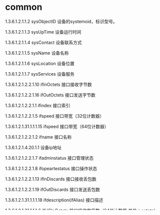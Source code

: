 # common

1.3.6.1.2.1.1.2 sysObjectID 设备的systemoid，标识型号。

1.3.6.1.2.1.1.3 sysUpTime 设备运行时间

1.3.6.1.2.1.1.4 sysContact 设备联系方式

1.3.6.1.2.1.1.5 sysName 设备名称

1.3.6.1.2.1.1.6 sysLocation 设备位置

1.3.6.1.2.1.1.7 sysServices 设备服务

1.3.6.1.2.1.2.2.1.10 ifInOctets 接口接收字节数

1.3.6.1.2.1.2.2.1.16 ifOutOctets 接口发送字节数

1.3.6.1.2.1.2.2.1.1 ifindex 接口索引

1.3.6.1.2.1.2.2.1.5 ifspeed 接口带宽（32位计数器）

1.3.6.1.2.1.31.1.1.1.15 ifspeed 接口带宽（64位计数器）

1.3.6.1.2.1.2.2.1.2 ifname 接口名称

1.3.6.1.2.1.4.20.1.1 设备ip地址

1.3.6.1.2.1.2.2.1.7 ifadminstatus 接口管理状态

1.3.6.1.2.1.2.2.1.8 ifopeartestatus 接口操作状态

1.3.6.1.2.1.2.2.1.13 ifInDiscards 接口接收丢包数

1.3.6.1.2.1.2.2.1.19 ifOutDiscards 接口发送丢包数

1.3.6.1.2.1.31.1.1.1.18 ifdescription(ifAlias) 接口描述

1.3.6.1.2.1.31.1.1.1.6 ifHCInOctets 接口接收字节数（64位计数器 单位：octets）

1.3.6.1.2.1.31.1.1.1.10 ifHCOutOctets 接口发送字节数（64位计数器 单位：octets）

1.3.6.1.2.1.31.1.1.1.7 ifHCInUcastPkts 接口接收单播包数

1.3.6.1.2.1.31.1.1.1.11 ifHCOutUcastPkts 接口发送单播包数

1.3.6.1.2.1.31.1.1.1.8 ifHCInMulticastPkts 接口接收组播包数

1.3.6.1.2.1.31.1.1.1.12 ifHCOutMulticastPkts 接口发送组播包数

1.3.6.1.2.1.31.1.1.1.9 ifHCInBroadcastPkts 接口接收广播包数

1.3.6.1.2.1.31.1.1.1.13 ifHCOutBroadcastPkts 接口发送广播包数

1.3.6.1.2.1.31.1.1 ifXTable 接口表

1.3.6.1.2.1.2.2 ifTable 接口表

1.3.6.1.2.1.2.2.1.20 ifOutErrors 接口发送错包数

1.3.6.1.2.1.2.2.1.14 ifInErrors 接口接收错包数

1.3.6.1.2.1.2.2.1.13 ifInDiscards 接口接收丢包数

1.3.6.1.2.1.2.2.1.19 ifOutDiscards 接口发送丢包数

1.3.6.1.2.1.6.9 tcpCurrEstab TCP端口连接数

1.3.6.1.2.1.2.2.1.11 ifInUcastPkts 接口接收单播包数

1.3.6.1.2.1.2.2.1.17 ifOutUcastPkts 接口发送单播包数

1.3.6.1.2.1.31.1.1.1.3 ifInBroadcastPkts 接口接收广播包数

1.3.6.1.2.1.31.1.1.1.5 ifOutBroadcastPkts 接口发送广播包数

# host

1.3.6.1.2.1.25.3.3.1.2 cpu利用率

# FDB

1.3.6.1.2.1.17.4.3.1.1  FdbAddress

1.3.6.1.2.1.17.4.3.1.2 FdbPort

1.3.6.1.2.1.17.4.3.1.3 FdbStatus

# ARP

1.3.6.1.2.1.4.22.1   

# tcpConnTable（可得到类似“netstat -an -p tcp”命令结果）

1.3.6.1.2.1.6.13.1.1 连接状态（侦听，关闭等）

1.3.6.1.2.1.6.13.1.1 本地地址

1.3.6.1.2.1.6.13.1.3 本地端口

1.3.6.1.2.1.6.13.1.4 远程地址

1.3.6.1.2.1.6.13.1.5 远程端口

# udpEntry（可得到类似“netstat -an -p udp”命令结果）

1.3.6.1.2.1.7.5.1.1 本地地址

1.3.6.1.2.1.7.5.1.2 本地端口

# vlan（待验证）

1.3.6.1.2.1.17.7.1.4.2.1.6 vlan状态

1.3.6.1.2.1.17.7.1.4.3.1.1 vlan名称

http://www.oidview.com/mibs/0/Q-BRIDGE-MIB.html

https://support.huawei.com/enterprise/zh/doc/DOC1000027337?section=j00y

# OSPF邻居表

1.3.6.1.2.1.14.10.1.1 邻居的IP地址

1.3.6.1.2.1.14.10.1.3 ospfNbrRtrId,uniquely identifying the neighboring router in the autonomous system

1.3.6.1.2.1.14.10.1.6  	The state of the relationship with the neighbor. The states are: down (1) attempt (2) init (3)      twoWay(4)  exchangeStart (5)   exchange (6)  loading (7)  full (8)

# fdb相关

dbridge:1.3.6.1.2.1.17.4.3.1
qbridge:1.3.6.1.2.1.17.7.1.2.2.1

# 路由表

1.3.6.1.2.1.4.21



